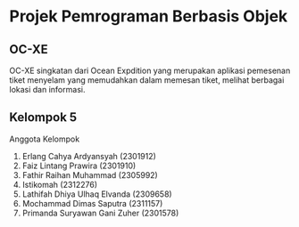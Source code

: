 # Projek Pemrograman Berbasis Objek

## OC-XE

OC-XE singkatan dari Ocean Expdition yang merupakan aplikasi pemesenan tiket menyelam yang memudahkan dalam memesan tiket, melihat berbagai lokasi dan informasi. 

## Kelompok 5
Anggota Kelompok 
1. Erlang Cahya Ardyansyah (2301912)
2. Faiz Lintang Prawira (2301910)
3. Fathir Raihan Muhammad (2305992)
4. Istikomah (2312276)
5. Lathifah Dhiya Ulhaq Elvanda (2309658)
6. Mochammad Dimas Saputra (2311157)
7. Primanda Suryawan Gani Zuher (2301578)
